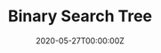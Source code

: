 ---
title: Binary Search Tree
summary: This project searches through the binary tree created from the words in a file provided to unscramble the words in file containing scrambled words.
tags:
- CPlus
- Data Structures
- C++
date: "2020-05-27T00:00:00Z"

# Optional external URL for project (replaces project detail page).
external_link: https://github.com/hansikasundaresan/Binary-Search-Tree

image:
  caption: BST example
  focal_point: Smart
---